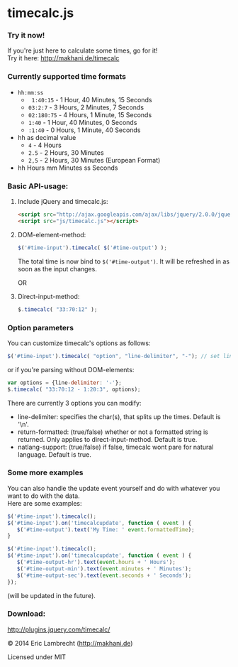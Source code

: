 timecalc.js
===========

### Try it now!
If you're just here to calculate some times, go for it!  
Try it here: http://makhani.de/timecalc

### Currently supported time formats
* `hh:mm:ss`
    * ` 1:40:15` - 1 Hour, 40 Minutes, 15 Seconds
    * `03:2:7`  - 3 Hours, 2 Minutes, 7 Seconds
    * `02:180:75` - 4 Hours, 1 Minute, 15 Seconds
    * `1:40` - 1 Hour, 40 Minutes, 0 Seconds
    * `:1:40` - 0 Hours, 1 Minute, 40 Seconds
* hh as decimal value
    * `4` - 4 Hours
    * `2.5` - 2 Hours, 30 Minutes
    * `2,5` - 2 Hours, 30 Minutes (European Format)
* hh Hours mm Minutes ss Seconds

### Basic API-usage:  
1. Include jQuery and timecalc.js:
    ```html
    <script src="http://ajax.googleapis.com/ajax/libs/jquery/2.0.0/jquery.min.js"></script>
    <script src="js/timecalc.js"></script>
    ```

2. DOM-element-method:
    ```javascript
    $('#time-input').timecalc( $('#time-output') );
    ```    
    The total time is now bind to `$('#time-output')`. It will be refreshed in as soon as the input changes.
    
    OR
    
3. Direct-input-method:
    ```javascript
    $.timecalc( "33:70:12" );
    ```  
    
### Option parameters

You can customize timecalc's options as follows:
```javascript
$('#time-input').timecalc( "option", "line-delimiter", "-"); // set line-delimiter to '-'.
```  

or if you're parsing without DOM-elements:
```javascript
var options = {line-delimiter: '-'};
$.timecalc( "33:70:12 - 1:20:3", options);
```  

There are currently 3 options you can modify:
* line-delimiter: specifies the char(s), that splits up the times. Default is '\n'.
* return-formatted: (true/false) whether or not a formatted string is returned. Only applies to direct-input-method. Default is true.
* natlang-support: (true/false) if false, timecalc wont pare for natural language. Default is true.
	
### Some more examples

You can also handle the update event yourself and do with whatever you want to do with the data.  
Here are some examples: 

```javascript
$('#time-input').timecalc();
$('#time-input').on('timecalcupdate', function ( event ) {
   $('#time-output').text('My Time: ' event.formattedTime);
}
```

```javascript
$('#time-input').timecalc();
$('#time-input').on('timecalcupdate', function ( event ) {
   $('#time-output-hr').text(event.hours + ' Hours');
   $('#time-output-min').text(event.minutes + ' Minutes');
   $('#time-output-sec').text(event.seconds + ' Seconds');
});
```

(will be updated in the future).

### Download:  
http://plugins.jquery.com/timecalc/


© 2014 Eric Lambrecht (http://makhani.de)

Licensed under MIT

